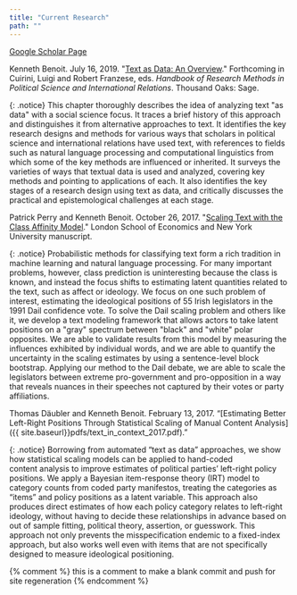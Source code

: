```yaml
---
title: "Current Research"
path: ""
---
```



[Google Scholar Page](http://scholar.google.co.uk/citations?user=hp1p9TEAAAAJ "Kenneth Benoit's Google Scholar page")

Kenneth Benoit.  July 16, 2019.  "[Text as Data: An Overview](pdfs/28%20Benoit%20Text%20as%20Data%20draft%202.pdf)."  Forthcoming in Cuirini, Luigi and Robert Franzese, eds. _Handbook of Research Methods in Political Science and International Relations_.  Thousand Oaks: Sage.

{: .notice}
  This chapter thoroughly describes the idea of analyzing text "as data" with a social science focus. 
It traces a brief history of this approach and distinguishes it from alternative approaches to text. It 
identifies the key research designs and methods for various ways that scholars in political science 
and international relations have used text, with references to fields such as natural language 
processing and computational linguistics from which some of the key methods are influenced or 
inherited. It surveys the varieties of ways that textual data is used and analyzed, covering key 
methods and pointing to applications of each. It also identifies the key stages of a research design 
using text as data, and critically discusses the practical and epistemological challenges at each 
stage.


Patrick Perry and Kenneth Benoit.  October 26, 2017.  "[Scaling Text with the Class Affinity Model](http://arxiv.org/abs/1710.08963)."  London School of Economics and New York University manuscript.  

{: .notice}
  Probabilistic methods for classifying text form a rich tradition in machine
  learning and natural language processing.  For many important problems,
  however, class prediction is uninteresting because the class is known, and
  instead the focus shifts to estimating latent quantities related to the
  text, such as affect or ideology.  We focus on one such problem of interest,
  estimating the ideological positions of 55 Irish legislators in the 1991
  Dail confidence vote. To solve the Dail scaling problem and others
  like it, we develop a text modeling framework that allows actors to take
  latent positions on a "gray" spectrum between "black" and "white" polar
  opposites.  We are able to validate results from this model by measuring
  the influences exhibited by individual words, and we are able to quantify
  the uncertainty in the scaling estimates by using a sentence-level block
  bootstrap. Applying our method to the Dail debate, we are able to
  scale the legislators between extreme pro-government and pro-opposition in a
  way that reveals nuances in their speeches not captured by their votes or
  party affiliations.
  

Thomas Däubler and Kenneth Benoit. February 13, 2017\. “[Estimating Better Left-Right Positions Through Statistical Scaling of Manual Content Analysis]({{ site.baseurl}}pdfs/text_in_context_2017.pdf).”

{: .notice}
Borrowing from automated “text as data” approaches, we show how statistical scaling models can be applied to hand-coded content analysis to improve estimates of political parties’ left-right policy positions. We apply a Bayesian item-response theory (IRT) model to category counts from coded party manifestos, treating the categories as “items” and policy positions as a latent variable. This approach also produces direct estimates of how each policy category relates to left-right ideology, without having to decide these relationships in advance based on out of sample fitting, political theory, assertion, or guesswork. This approach not only prevents the misspecification endemic to a fixed-index approach, but also works well even with items that are not specifically designed to measure ideological positioning.

{% comment %}
this is a comment to make a blank commit and push for site regeneration
{% endcomment %}
<!-- CHECK WHICH VERSION OF REPO IS USED FOR SITE REGENERATION 12:10PM-->
